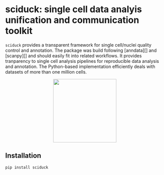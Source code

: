 # sciduck: single cell data analyis unification and communication toolkit

`sciduck` provides a transparent framework for single cell/nuclei quality control and annotation. The package was build following [anndata][] and [scanpy][] and should easily fit into related workflows. It provides tranparency to single cell analysis pipelines for reproducible data analysis and annotation.  The Python-based implementation efficiently deals with
datasets of more than one million cells.

<div align="center">
<img
    src="https://github.com/AllenInstitute/sciduck/logo/sciduck-logo.png"
    width="200"
>
</div>

## Installation

`pip install sciduck`
